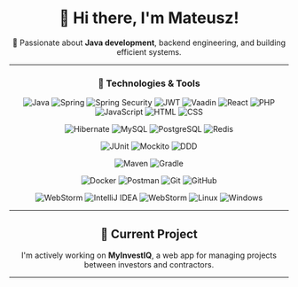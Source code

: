<div align="center">

# 👋 Hi there, I'm Mateusz!

🚀 Passionate about **Java development**, backend engineering, and building efficient systems.

---

### 🔧 Technologies & Tools
![Java](https://img.shields.io/badge/java-orange?style=for-the-badge&logo=openjdk&color=orange)
![Spring](https://img.shields.io/badge/Spring-darkgreen?style=for-the-badge&logo=spring&logoColor=white)
![Spring Security](https://img.shields.io/badge/Spring%20Security-darkgreen?style=for-the-badge&logo=spring-security&logoColor=white)
![JWT](https://img.shields.io/badge/JWT-000000?style=for-the-badge&logo=jsonwebtokens&logoColor=white)
![Vaadin](https://img.shields.io/badge/Vaadin-blue?style=for-the-badge&logo=vaadin&logoColor=white)
![React](https://img.shields.io/badge/react-%2320232a.svg?style=for-the-badge&logo=react&logoColor=%2361DAFB)
![PHP](https://img.shields.io/badge/PHP-777BB4?style=for-the-badge&logo=php&logoColor=white)
![JavaScript](https://img.shields.io/badge/JavaScript-F7DF1E?style=for-the-badge&logo=javascript&logoColor=white)
![HTML](https://img.shields.io/badge/HTML5-E34F26?style=for-the-badge&logo=html5&logoColor=white)
![CSS](https://img.shields.io/badge/CSS3-1572B6?style=for-the-badge&logo=css3&logoColor=white)

![Hibernate](https://img.shields.io/badge/Hibernate-59666C?style=for-the-badge&logo=Hibernate)
![MySQL](https://img.shields.io/badge/MySQL-005C84?style=for-the-badge&logo=mysql&logoColor=white)
![PostgreSQL](https://img.shields.io/badge/PostgreSQL-316192?style=for-the-badge&logo=postgresql&logoColor=white)
![Redis](https://img.shields.io/badge/Redis-DC382D?style=for-the-badge&logo=redis&logoColor=white)

![JUnit](https://img.shields.io/badge/JUnit-25A162?style=for-the-badge&logo=junit5&logoColor=white)
![Mockito](https://img.shields.io/badge/Mockito-45C4B0?style=for-the-badge&logo=testing-library&logoColor=white)
![DDD](https://img.shields.io/badge/DDD-000000?style=for-the-badge&logo=domain-driven-design&logoColor=white)

![Maven](https://img.shields.io/badge/-Maven-red?style=for-the-badge&logo=apacheMaven)
![Gradle](https://img.shields.io/badge/Gradle-blue?style=for-the-badge&logo=gradle&logoColor=lightblue)

![Docker](https://img.shields.io/badge/-Docker-3f4441?style=for-the-badge&logo=docker)
![Postman](https://img.shields.io/badge/-Postman-3f4441?style=for-the-badge&logo=Postman)
![Git](https://img.shields.io/badge/-Git-3f4441?style=for-the-badge&logo=git)
![GitHub](https://img.shields.io/badge/-GitHub-3f4441?style=for-the-badge&logo=github)

![WebStorm](https://img.shields.io/badge/WebStorm-000000?style=for-the-badge&logo=WebStorm&logoColor=white)
![IntelliJ IDEA](https://img.shields.io/badge/IntelliJ_IDEA-000000.svg?style=for-the-badge&logo=intellij-idea&logoColor=white)
![WebStorm](https://img.shields.io/badge/WebStorm-000000?style=for-the-badge&logo=WebStorm&logoColor=white)
![Linux](https://img.shields.io/badge/Linux-informational?style=for-the-badge&logo=linux&logoColor=white&color=black)
![Windows](https://img.shields.io/badge/Windows-informational?style=for-the-badge&logo=windows11&logoColor=white)

---

## 🔭 Current Project

I'm actively working on **MyInvestIQ**, a web app for managing projects between investors and contractors.

[//]: # ([![Readme Card]&#40;https://github-readme-stats.vercel.app/api/pin/?username=Dance-reservation-system&repo=Reservation-system&theme=dark&border_color=000000&#41;]&#40;https://github.com/Dance-reservation-system/Reservation-system&#41;)

---

</div>